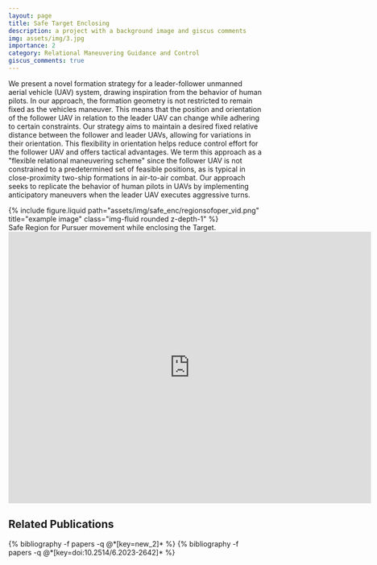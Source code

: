 ```yaml
---
layout: page
title: Safe Target Enclosing
description: a project with a background image and giscus comments
img: assets/img/3.jpg
importance: 2
category: Relational Maneuvering Guidance and Control
giscus_comments: true
---
```


We present a novel formation strategy for a leader-follower unmanned aerial vehicle (UAV) system, drawing inspiration from the behavior of human pilots. In our approach, the formation geometry is not restricted to remain fixed as the vehicles maneuver. This means that the position and orientation of the follower UAV in relation to the leader UAV can change while adhering to certain constraints. Our strategy aims to maintain a desired fixed relative distance between the follower and leader UAVs, allowing for variations in their orientation. This flexibility in orientation helps reduce control effort for the follower UAV and offers tactical advantages. We term this approach as a "flexible relational maneuvering scheme" since the follower UAV is not constrained to a predetermined set of feasible positions, as is typical in close-proximity two-ship formations in air-to-air combat. Our approach seeks to replicate the behavior of human pilots in UAVs by implementing anticipatory maneuvers when the leader UAV executes aggressive turns.

<div class="row justify-content-sm-center">
    <div class="col-sm-6 mt-3 mt-md-0">
        {% include figure.liquid path="assets/img/safe_enc/regionsofoper_vid.png" title="example image" class="img-fluid rounded z-depth-1" %}
    </div>    
</div>
<div class="caption">
    Safe Region for Pursuer movement while enclosing the Target. 
</div>
<div class="row justify-content-sm-center">
    <iframe width="720" height="540" align="center" src="https://www.youtube.com/embed/zmdImaB7bp0" title="Software-in-the-loop simulations with tuned autopilot" frameborder="0" allow="accelerometer; autoplay; clipboard-write; encrypted-media; gyroscope; picture-in-picture; web-share" referrerpolicy="strict-origin-when-cross-origin" allowfullscreen></iframe>
</div>

## Related Publications
<div class="publications">
  {% bibliography -f papers -q @*[key=new_2]* %}
  {% bibliography -f papers -q @*[key=doi:10.2514/6.2023-2642]* %}
</div>
